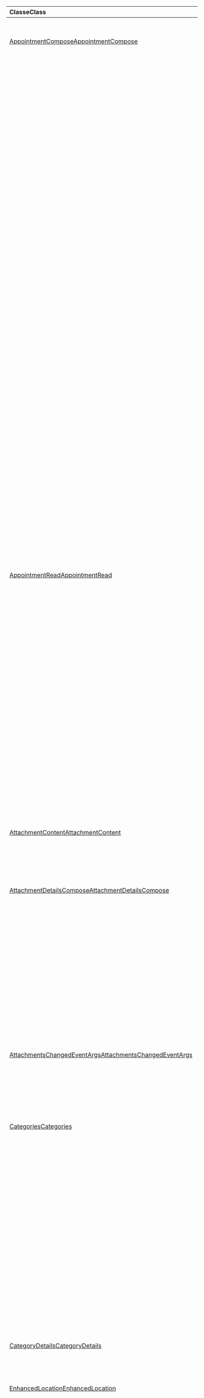 | <span data-ttu-id="a6ea3-101">Classe</span><span class="sxs-lookup"><span data-stu-id="a6ea3-101">Class</span></span> | <span data-ttu-id="a6ea3-102">Campos</span><span class="sxs-lookup"><span data-stu-id="a6ea3-102">Fields</span></span> | <span data-ttu-id="a6ea3-103">Descrição</span><span class="sxs-lookup"><span data-stu-id="a6ea3-103">Description</span></span> |
|:---|:---|:---|
|[<span data-ttu-id="a6ea3-104">AppointmentCompose</span><span class="sxs-lookup"><span data-stu-id="a6ea3-104">AppointmentCompose</span></span>](/javascript/api/outlook/outlook.appointmentcompose)|[<span data-ttu-id="a6ea3-105">addFileAttachmentFromBase64Async(base64File: string, attachmentName: string, callback?: (asyncResult: Office.AsyncResult <string> ) => void)</span><span class="sxs-lookup"><span data-stu-id="a6ea3-105">addFileAttachmentFromBase64Async(base64File: string, attachmentName: string, callback?: (asyncResult: Office.AsyncResult<string>) => void)</span></span>](/javascript/api/outlook/outlook.appointmentcompose#addfileattachmentfrombase64async-base64file--attachmentname--callback--asyncresult-)|<span data-ttu-id="a6ea3-106">Adiciona um arquivo a uma mensagem ou um compromisso como um anexo.</span><span class="sxs-lookup"><span data-stu-id="a6ea3-106">Adds a file to a message or appointment as an attachment.</span></span>|
||[<span data-ttu-id="a6ea3-107">addFileAttachmentFromBase64Async(base64File: string, attachmentName: string, options: Office.AsyncContextOptions & { isInline: boolean }, callback?: (asyncResult: Office.AsyncResult <string> ) => void)</span><span class="sxs-lookup"><span data-stu-id="a6ea3-107">addFileAttachmentFromBase64Async(base64File: string, attachmentName: string, options: Office.AsyncContextOptions &  { isInline: boolean }, callback?: (asyncResult: Office.AsyncResult<string>) => void)</span></span>](/javascript/api/outlook/outlook.appointmentcompose#addfileattachmentfrombase64async-base64file--attachmentname--options--isinline--callback--asyncresult-)|<span data-ttu-id="a6ea3-108">Adiciona um arquivo a uma mensagem ou um compromisso como um anexo.</span><span class="sxs-lookup"><span data-stu-id="a6ea3-108">Adds a file to a message or appointment as an attachment.</span></span>|
||[<span data-ttu-id="a6ea3-109">categories</span><span class="sxs-lookup"><span data-stu-id="a6ea3-109">categories</span></span>](/javascript/api/outlook/outlook.appointmentcompose#categories)|<span data-ttu-id="a6ea3-110">Obtém um objeto que fornece métodos para gerenciar as categorias do item.</span><span class="sxs-lookup"><span data-stu-id="a6ea3-110">Gets an object that provides methods for managing the item's categories.</span></span>|
||[<span data-ttu-id="a6ea3-111">enhancedLocation</span><span class="sxs-lookup"><span data-stu-id="a6ea3-111">enhancedLocation</span></span>](/javascript/api/outlook/outlook.appointmentcompose#enhancedlocation)|<span data-ttu-id="a6ea3-112">Obtém ou define os locais do compromisso.</span><span class="sxs-lookup"><span data-stu-id="a6ea3-112">Gets or sets the locations of the appointment.</span></span>|
||[<span data-ttu-id="a6ea3-113">getAttachmentContentAsync(attachmentId: string, callback?: (asyncResult: Office.AsyncResult <AttachmentContent> ) => void)</span><span class="sxs-lookup"><span data-stu-id="a6ea3-113">getAttachmentContentAsync(attachmentId: string, callback?: (asyncResult: Office.AsyncResult<AttachmentContent>) => void)</span></span>](/javascript/api/outlook/outlook.appointmentcompose#getattachmentcontentasync-attachmentid--callback--asyncresult-)|<span data-ttu-id="a6ea3-114">Obtém um anexo de uma mensagem ou compromisso e o retorna como um `AttachmentContent` objeto.</span><span class="sxs-lookup"><span data-stu-id="a6ea3-114">Gets an attachment from a message or appointment and returns it as an `AttachmentContent` object.</span></span>|
||[<span data-ttu-id="a6ea3-115">getAttachmentContentAsync(attachmentId: string, options: Office.AsyncContextOptions, callback?: (asyncResult: Office.AsyncResult <AttachmentContent> ) => void)</span><span class="sxs-lookup"><span data-stu-id="a6ea3-115">getAttachmentContentAsync(attachmentId: string, options: Office.AsyncContextOptions, callback?: (asyncResult: Office.AsyncResult<AttachmentContent>) => void)</span></span>](/javascript/api/outlook/outlook.appointmentcompose#getattachmentcontentasync-attachmentid--options--callback--asyncresult-)|<span data-ttu-id="a6ea3-116">Obtém um anexo de uma mensagem ou compromisso e o retorna como um `AttachmentContent` objeto.</span><span class="sxs-lookup"><span data-stu-id="a6ea3-116">Gets an attachment from a message or appointment and returns it as an `AttachmentContent` object.</span></span>|
||<span data-ttu-id="a6ea3-117">[getAttachmentsAsync(callback?: (asyncResult: Office.AsyncResult<AttachmentDetailsCompose[]>) => void)](/javascript/api/outlook/outlook.appointmentcompose#getattachmentsasync-callback--asyncresult-)</span><span class="sxs-lookup"><span data-stu-id="a6ea3-117">[getAttachmentsAsync(callback?: (asyncResult: Office.AsyncResult<AttachmentDetailsCompose[]>) => void)](/javascript/api/outlook/outlook.appointmentcompose#getattachmentsasync-callback--asyncresult-)</span></span>|<span data-ttu-id="a6ea3-118">Obtém os anexos do item como uma matriz.</span><span class="sxs-lookup"><span data-stu-id="a6ea3-118">Gets the item's attachments as an array.</span></span>|
||<span data-ttu-id="a6ea3-119">[getAttachmentsAsync(options: Office.AsyncContextOptions, callback?: (asyncResult: Office.AsyncResult<AttachmentDetailsCompose[]>) => void)](/javascript/api/outlook/outlook.appointmentcompose#getattachmentsasync-options--callback--asyncresult-)</span><span class="sxs-lookup"><span data-stu-id="a6ea3-119">[getAttachmentsAsync(options: Office.AsyncContextOptions, callback?: (asyncResult: Office.AsyncResult<AttachmentDetailsCompose[]>) => void)](/javascript/api/outlook/outlook.appointmentcompose#getattachmentsasync-options--callback--asyncresult-)</span></span>|<span data-ttu-id="a6ea3-120">Obtém os anexos do item como uma matriz.</span><span class="sxs-lookup"><span data-stu-id="a6ea3-120">Gets the item's attachments as an array.</span></span>|
||[<span data-ttu-id="a6ea3-121">getItemIdAsync(callback: (asyncResult: Office.AsyncResult <string> ) => void)</span><span class="sxs-lookup"><span data-stu-id="a6ea3-121">getItemIdAsync(callback: (asyncResult: Office.AsyncResult<string>) => void)</span></span>](/javascript/api/outlook/outlook.appointmentcompose#getitemidasync-callback--asyncresult-)|<span data-ttu-id="a6ea3-122">Obtém de forma assíncrona a ID de um item salvo.</span><span class="sxs-lookup"><span data-stu-id="a6ea3-122">Asynchronously gets the ID of a saved item.</span></span>|
||[<span data-ttu-id="a6ea3-123">getItemIdAsync(options: Office.AsyncContextOptions, callback: (asyncResult: Office.AsyncResult <string> ) => void)</span><span class="sxs-lookup"><span data-stu-id="a6ea3-123">getItemIdAsync(options: Office.AsyncContextOptions, callback: (asyncResult: Office.AsyncResult<string>) => void)</span></span>](/javascript/api/outlook/outlook.appointmentcompose#getitemidasync-options--callback--asyncresult-)|<span data-ttu-id="a6ea3-124">Obtém de forma assíncrona a ID de um item salvo.</span><span class="sxs-lookup"><span data-stu-id="a6ea3-124">Asynchronously gets the ID of a saved item.</span></span>|
||[<span data-ttu-id="a6ea3-125">getSharedPropertiesAsync(callback: (asyncResult: Office.AsyncResult <SharedProperties> ) => void)</span><span class="sxs-lookup"><span data-stu-id="a6ea3-125">getSharedPropertiesAsync(callback: (asyncResult: Office.AsyncResult<SharedProperties>) => void)</span></span>](/javascript/api/outlook/outlook.appointmentcompose#getsharedpropertiesasync-callback--asyncresult-)|<span data-ttu-id="a6ea3-126">Obtém as propriedades de um compromisso ou mensagem em uma pasta compartilhada.</span><span class="sxs-lookup"><span data-stu-id="a6ea3-126">Gets the properties of an appointment or message in a shared folder.</span></span>|
||[<span data-ttu-id="a6ea3-127">getSharedPropertiesAsync(options: Office.AsyncContextOptions, callback: (asyncResult: Office.AsyncResult <SharedProperties> ) => void)</span><span class="sxs-lookup"><span data-stu-id="a6ea3-127">getSharedPropertiesAsync(options: Office.AsyncContextOptions, callback: (asyncResult: Office.AsyncResult<SharedProperties>) => void)</span></span>](/javascript/api/outlook/outlook.appointmentcompose#getsharedpropertiesasync-options--callback--asyncresult-)|<span data-ttu-id="a6ea3-128">Obtém as propriedades de um compromisso ou mensagem em uma pasta compartilhada.</span><span class="sxs-lookup"><span data-stu-id="a6ea3-128">Gets the properties of an appointment or message in a shared folder.</span></span>|
|[<span data-ttu-id="a6ea3-129">AppointmentRead</span><span class="sxs-lookup"><span data-stu-id="a6ea3-129">AppointmentRead</span></span>](/javascript/api/outlook/outlook.appointmentread)|[<span data-ttu-id="a6ea3-130">categories</span><span class="sxs-lookup"><span data-stu-id="a6ea3-130">categories</span></span>](/javascript/api/outlook/outlook.appointmentread#categories)|<span data-ttu-id="a6ea3-131">Obtém um objeto que fornece métodos para gerenciar as categorias do item.</span><span class="sxs-lookup"><span data-stu-id="a6ea3-131">Gets an object that provides methods for managing the item's categories.</span></span>|
||[<span data-ttu-id="a6ea3-132">enhancedLocation</span><span class="sxs-lookup"><span data-stu-id="a6ea3-132">enhancedLocation</span></span>](/javascript/api/outlook/outlook.appointmentread#enhancedlocation)|<span data-ttu-id="a6ea3-133">Obtém os locais de um compromisso.</span><span class="sxs-lookup"><span data-stu-id="a6ea3-133">Gets the locations of an appointment.</span></span>|
||[<span data-ttu-id="a6ea3-134">getAttachmentContentAsync(attachmentId: string, callback?: (asyncResult: Office.AsyncResult <AttachmentContent> ) => void)</span><span class="sxs-lookup"><span data-stu-id="a6ea3-134">getAttachmentContentAsync(attachmentId: string, callback?: (asyncResult: Office.AsyncResult<AttachmentContent>) => void)</span></span>](/javascript/api/outlook/outlook.appointmentread#getattachmentcontentasync-attachmentid--callback--asyncresult-)|<span data-ttu-id="a6ea3-135">Obtém um anexo de uma mensagem ou compromisso e o retorna como um `AttachmentContent` objeto.</span><span class="sxs-lookup"><span data-stu-id="a6ea3-135">Gets an attachment from a message or appointment and returns it as an `AttachmentContent` object.</span></span>|
||[<span data-ttu-id="a6ea3-136">getAttachmentContentAsync(attachmentId: string, options: Office.AsyncContextOptions, callback?: (asyncResult: Office.AsyncResult <AttachmentContent> ) => void)</span><span class="sxs-lookup"><span data-stu-id="a6ea3-136">getAttachmentContentAsync(attachmentId: string, options: Office.AsyncContextOptions, callback?: (asyncResult: Office.AsyncResult<AttachmentContent>) => void)</span></span>](/javascript/api/outlook/outlook.appointmentread#getattachmentcontentasync-attachmentid--options--callback--asyncresult-)|<span data-ttu-id="a6ea3-137">Obtém um anexo de uma mensagem ou compromisso e o retorna como um `AttachmentContent` objeto.</span><span class="sxs-lookup"><span data-stu-id="a6ea3-137">Gets an attachment from a message or appointment and returns it as an `AttachmentContent` object.</span></span>|
||[<span data-ttu-id="a6ea3-138">getSharedPropertiesAsync(callback: (asyncResult: Office.AsyncResult <SharedProperties> ) => void)</span><span class="sxs-lookup"><span data-stu-id="a6ea3-138">getSharedPropertiesAsync(callback: (asyncResult: Office.AsyncResult<SharedProperties>) => void)</span></span>](/javascript/api/outlook/outlook.appointmentread#getsharedpropertiesasync-callback--asyncresult-)|<span data-ttu-id="a6ea3-139">Obtém as propriedades de um compromisso ou mensagem em uma pasta compartilhada.</span><span class="sxs-lookup"><span data-stu-id="a6ea3-139">Gets the properties of an appointment or message in a shared folder.</span></span>|
||[<span data-ttu-id="a6ea3-140">getSharedPropertiesAsync(options: Office.AsyncContextOptions, callback: (asyncResult: Office.AsyncResult <SharedProperties> ) => void)</span><span class="sxs-lookup"><span data-stu-id="a6ea3-140">getSharedPropertiesAsync(options: Office.AsyncContextOptions, callback: (asyncResult: Office.AsyncResult<SharedProperties>) => void)</span></span>](/javascript/api/outlook/outlook.appointmentread#getsharedpropertiesasync-options--callback--asyncresult-)|<span data-ttu-id="a6ea3-141">Obtém as propriedades de um compromisso ou mensagem em uma pasta compartilhada.</span><span class="sxs-lookup"><span data-stu-id="a6ea3-141">Gets the properties of an appointment or message in a shared folder.</span></span>|
|[<span data-ttu-id="a6ea3-142">AttachmentContent</span><span class="sxs-lookup"><span data-stu-id="a6ea3-142">AttachmentContent</span></span>](/javascript/api/outlook/outlook.attachmentcontent)|[<span data-ttu-id="a6ea3-143">content</span><span class="sxs-lookup"><span data-stu-id="a6ea3-143">content</span></span>](/javascript/api/outlook/outlook.attachmentcontent#content)|<span data-ttu-id="a6ea3-144">O conteúdo de um anexo como uma cadeia de caracteres.</span><span class="sxs-lookup"><span data-stu-id="a6ea3-144">The content of an attachment as a string.</span></span>|
||[<span data-ttu-id="a6ea3-145">format</span><span class="sxs-lookup"><span data-stu-id="a6ea3-145">format</span></span>](/javascript/api/outlook/outlook.attachmentcontent#format)|<span data-ttu-id="a6ea3-146">O formato de cadeia de caracteres a ser usado para o conteúdo de um anexo.</span><span class="sxs-lookup"><span data-stu-id="a6ea3-146">The string format to use for an attachment's content.</span></span>|
|[<span data-ttu-id="a6ea3-147">AttachmentDetailsCompose</span><span class="sxs-lookup"><span data-stu-id="a6ea3-147">AttachmentDetailsCompose</span></span>](/javascript/api/outlook/outlook.attachmentdetailscompose)|[<span data-ttu-id="a6ea3-148">attachmentType</span><span class="sxs-lookup"><span data-stu-id="a6ea3-148">attachmentType</span></span>](/javascript/api/outlook/outlook.attachmentdetailscompose#attachmenttype)|<span data-ttu-id="a6ea3-149">Obtém um valor que indica o tipo de um anexo.</span><span class="sxs-lookup"><span data-stu-id="a6ea3-149">Gets a value that indicates the type of an attachment.</span></span>|
||[<span data-ttu-id="a6ea3-150">id</span><span class="sxs-lookup"><span data-stu-id="a6ea3-150">id</span></span>](/javascript/api/outlook/outlook.attachmentdetailscompose#id)|<span data-ttu-id="a6ea3-151">Obtém o índice do anexo.</span><span class="sxs-lookup"><span data-stu-id="a6ea3-151">Gets the index of the attachment.</span></span>|
||[<span data-ttu-id="a6ea3-152">isInline</span><span class="sxs-lookup"><span data-stu-id="a6ea3-152">isInline</span></span>](/javascript/api/outlook/outlook.attachmentdetailscompose#isinline)|<span data-ttu-id="a6ea3-153">Obtém um valor que indica se o anexo deve ser exibido no corpo do item.</span><span class="sxs-lookup"><span data-stu-id="a6ea3-153">Gets a value that indicates whether the attachment should be displayed in the body of the item.</span></span>|
||[<span data-ttu-id="a6ea3-154">name</span><span class="sxs-lookup"><span data-stu-id="a6ea3-154">name</span></span>](/javascript/api/outlook/outlook.attachmentdetailscompose#name)|<span data-ttu-id="a6ea3-155">Obtém o nome de arquivo do anexo.</span><span class="sxs-lookup"><span data-stu-id="a6ea3-155">Gets the name of the attachment.</span></span>|
||[<span data-ttu-id="a6ea3-156">size</span><span class="sxs-lookup"><span data-stu-id="a6ea3-156">size</span></span>](/javascript/api/outlook/outlook.attachmentdetailscompose#size)|<span data-ttu-id="a6ea3-157">Obtém o tamanho do anexo em bytes.</span><span class="sxs-lookup"><span data-stu-id="a6ea3-157">Gets the size of the attachment in bytes.</span></span>|
||[<span data-ttu-id="a6ea3-158">url</span><span class="sxs-lookup"><span data-stu-id="a6ea3-158">url</span></span>](/javascript/api/outlook/outlook.attachmentdetailscompose#url)|<span data-ttu-id="a6ea3-159">Obtém a url do anexo se seu tipo for `MailboxEnums.AttachmentType.Cloud` .</span><span class="sxs-lookup"><span data-stu-id="a6ea3-159">Gets the url of the attachment if its type is `MailboxEnums.AttachmentType.Cloud`.</span></span>|
|[<span data-ttu-id="a6ea3-160">AttachmentsChangedEventArgs</span><span class="sxs-lookup"><span data-stu-id="a6ea3-160">AttachmentsChangedEventArgs</span></span>](/javascript/api/outlook/outlook.attachmentschangedeventargs)|[<span data-ttu-id="a6ea3-161">attachmentDetails</span><span class="sxs-lookup"><span data-stu-id="a6ea3-161">attachmentDetails</span></span>](/javascript/api/outlook/outlook.attachmentschangedeventargs#attachmentdetails)||
||[<span data-ttu-id="a6ea3-162">attachmentStatus</span><span class="sxs-lookup"><span data-stu-id="a6ea3-162">attachmentStatus</span></span>](/javascript/api/outlook/outlook.attachmentschangedeventargs#attachmentstatus)|<span data-ttu-id="a6ea3-163">Obtém se os anexos foram adicionados ou removidos.</span><span class="sxs-lookup"><span data-stu-id="a6ea3-163">Gets whether the attachments were added or removed.</span></span>|
||[<span data-ttu-id="a6ea3-164">tipo</span><span class="sxs-lookup"><span data-stu-id="a6ea3-164">type</span></span>](/javascript/api/outlook/outlook.attachmentschangedeventargs#type)|<span data-ttu-id="a6ea3-165">Obtém o tipo do evento.</span><span class="sxs-lookup"><span data-stu-id="a6ea3-165">Gets the type of the event.</span></span>|
|[<span data-ttu-id="a6ea3-166">Categories</span><span class="sxs-lookup"><span data-stu-id="a6ea3-166">Categories</span></span>](/javascript/api/outlook/outlook.categories)|<span data-ttu-id="a6ea3-167">[addAsync(categories: string[], callback?: (asyncResult: Office.AsyncResult <void> ) => void)](/javascript/api/outlook/outlook.categories#addasync-categories--callback--asyncresult-)</span><span class="sxs-lookup"><span data-stu-id="a6ea3-167">[addAsync(categories: string[], callback?: (asyncResult: Office.AsyncResult<void>) => void)](/javascript/api/outlook/outlook.categories#addasync-categories--callback--asyncresult-)</span></span>|<span data-ttu-id="a6ea3-168">Adiciona categorias a um item.</span><span class="sxs-lookup"><span data-stu-id="a6ea3-168">Adds categories to an item.</span></span>|
||<span data-ttu-id="a6ea3-169">[addAsync(categories: string[], options: Office.AsyncContextOptions, callback?: (asyncResult: Office.AsyncResult <void> ) => void)](/javascript/api/outlook/outlook.categories#addasync-categories--options--callback--asyncresult-)</span><span class="sxs-lookup"><span data-stu-id="a6ea3-169">[addAsync(categories: string[], options: Office.AsyncContextOptions, callback?: (asyncResult: Office.AsyncResult<void>) => void)](/javascript/api/outlook/outlook.categories#addasync-categories--options--callback--asyncresult-)</span></span>|<span data-ttu-id="a6ea3-170">Adiciona categorias a um item.</span><span class="sxs-lookup"><span data-stu-id="a6ea3-170">Adds categories to an item.</span></span>|
||<span data-ttu-id="a6ea3-171">[getAsync(callback: (asyncResult: Office.AsyncResult<CategoryDetails[]>) => void)](/javascript/api/outlook/outlook.categories#getasync-callback--asyncresult-)</span><span class="sxs-lookup"><span data-stu-id="a6ea3-171">[getAsync(callback: (asyncResult: Office.AsyncResult<CategoryDetails[]>) => void)](/javascript/api/outlook/outlook.categories#getasync-callback--asyncresult-)</span></span>|<span data-ttu-id="a6ea3-172">Obtém categorias de um item.</span><span class="sxs-lookup"><span data-stu-id="a6ea3-172">Gets an item's categories.</span></span>|
||<span data-ttu-id="a6ea3-173">[getAsync(options: Office.AsyncContextOptions, callback: (asyncResult: Office.AsyncResult<CategoryDetails[]>) => void)](/javascript/api/outlook/outlook.categories#getasync-options--callback--asyncresult-)</span><span class="sxs-lookup"><span data-stu-id="a6ea3-173">[getAsync(options: Office.AsyncContextOptions, callback: (asyncResult: Office.AsyncResult<CategoryDetails[]>) => void)](/javascript/api/outlook/outlook.categories#getasync-options--callback--asyncresult-)</span></span>|<span data-ttu-id="a6ea3-174">Obtém categorias de um item.</span><span class="sxs-lookup"><span data-stu-id="a6ea3-174">Gets an item's categories.</span></span>|
||<span data-ttu-id="a6ea3-175">[removeAsync(categories: string[], callback?: (asyncResult: Office.AsyncResult <void> ) => void)](/javascript/api/outlook/outlook.categories#removeasync-categories--callback--asyncresult-)</span><span class="sxs-lookup"><span data-stu-id="a6ea3-175">[removeAsync(categories: string[], callback?: (asyncResult: Office.AsyncResult<void>) => void)](/javascript/api/outlook/outlook.categories#removeasync-categories--callback--asyncresult-)</span></span>|<span data-ttu-id="a6ea3-176">Remove categorias de um item.</span><span class="sxs-lookup"><span data-stu-id="a6ea3-176">Removes categories from an item.</span></span>|
||<span data-ttu-id="a6ea3-177">[removeAsync(categories: string[], options: Office.AsyncContextOptions, callback?: (asyncResult: Office.AsyncResult <void> ) => void)](/javascript/api/outlook/outlook.categories#removeasync-categories--options--callback--asyncresult-)</span><span class="sxs-lookup"><span data-stu-id="a6ea3-177">[removeAsync(categories: string[], options: Office.AsyncContextOptions, callback?: (asyncResult: Office.AsyncResult<void>) => void)](/javascript/api/outlook/outlook.categories#removeasync-categories--options--callback--asyncresult-)</span></span>|<span data-ttu-id="a6ea3-178">Remove categorias de um item.</span><span class="sxs-lookup"><span data-stu-id="a6ea3-178">Removes categories from an item.</span></span>|
|[<span data-ttu-id="a6ea3-179">CategoryDetails</span><span class="sxs-lookup"><span data-stu-id="a6ea3-179">CategoryDetails</span></span>](/javascript/api/outlook/outlook.categorydetails)|[<span data-ttu-id="a6ea3-180">color</span><span class="sxs-lookup"><span data-stu-id="a6ea3-180">color</span></span>](/javascript/api/outlook/outlook.categorydetails#color)|<span data-ttu-id="a6ea3-181">A cor da categoria.</span><span class="sxs-lookup"><span data-stu-id="a6ea3-181">The color of the category.</span></span>|
||[<span data-ttu-id="a6ea3-182">displayName</span><span class="sxs-lookup"><span data-stu-id="a6ea3-182">displayName</span></span>](/javascript/api/outlook/outlook.categorydetails#displayname)|<span data-ttu-id="a6ea3-183">O nome da categoria.</span><span class="sxs-lookup"><span data-stu-id="a6ea3-183">The name of the category.</span></span>|
|[<span data-ttu-id="a6ea3-184">EnhancedLocation</span><span class="sxs-lookup"><span data-stu-id="a6ea3-184">EnhancedLocation</span></span>](/javascript/api/outlook/outlook.enhancedlocation)|<span data-ttu-id="a6ea3-185">[addAsync(locationIdentifiers: LocationIdentifier[], callback?: (asyncResult: Office.AsyncResult <void> ) => void)](/javascript/api/outlook/outlook.enhancedlocation#addasync-locationidentifiers--callback--asyncresult-)</span><span class="sxs-lookup"><span data-stu-id="a6ea3-185">[addAsync(locationIdentifiers: LocationIdentifier[], callback?: (asyncResult: Office.AsyncResult<void>) => void)](/javascript/api/outlook/outlook.enhancedlocation#addasync-locationidentifiers--callback--asyncresult-)</span></span>|<span data-ttu-id="a6ea3-186">Adiciona ao conjunto de locais associados ao compromisso.</span><span class="sxs-lookup"><span data-stu-id="a6ea3-186">Adds to the set of locations associated with the appointment.</span></span>|
||<span data-ttu-id="a6ea3-187">[addAsync(locationIdentifiers: LocationIdentifier[], options: Office.AsyncContextOptions, callback?: (asyncResult: Office.AsyncResult <void> ) => void)](/javascript/api/outlook/outlook.enhancedlocation#addasync-locationidentifiers--options--callback--asyncresult-)</span><span class="sxs-lookup"><span data-stu-id="a6ea3-187">[addAsync(locationIdentifiers: LocationIdentifier[], options: Office.AsyncContextOptions, callback?: (asyncResult: Office.AsyncResult<void>) => void)](/javascript/api/outlook/outlook.enhancedlocation#addasync-locationidentifiers--options--callback--asyncresult-)</span></span>|<span data-ttu-id="a6ea3-188">Adiciona ao conjunto de locais associados ao compromisso.</span><span class="sxs-lookup"><span data-stu-id="a6ea3-188">Adds to the set of locations associated with the appointment.</span></span>|
||<span data-ttu-id="a6ea3-189">[getAsync(callback?: (asyncResult: Office.AsyncResult<LocationDetails[]>) => void)](/javascript/api/outlook/outlook.enhancedlocation#getasync-callback--asyncresult-)</span><span class="sxs-lookup"><span data-stu-id="a6ea3-189">[getAsync(callback?: (asyncResult: Office.AsyncResult<LocationDetails[]>) => void)](/javascript/api/outlook/outlook.enhancedlocation#getasync-callback--asyncresult-)</span></span>|<span data-ttu-id="a6ea3-190">Obtém o conjunto de locais associados ao compromisso.</span><span class="sxs-lookup"><span data-stu-id="a6ea3-190">Gets the set of locations associated with the appointment.</span></span>|
||<span data-ttu-id="a6ea3-191">[getAsync(options: Office.AsyncContextOptions, callback?: (asyncResult: Office.AsyncResult<LocationDetails[]>) => void)](/javascript/api/outlook/outlook.enhancedlocation#getasync-options--callback--asyncresult-)</span><span class="sxs-lookup"><span data-stu-id="a6ea3-191">[getAsync(options: Office.AsyncContextOptions, callback?: (asyncResult: Office.AsyncResult<LocationDetails[]>) => void)](/javascript/api/outlook/outlook.enhancedlocation#getasync-options--callback--asyncresult-)</span></span>|<span data-ttu-id="a6ea3-192">Obtém o conjunto de locais associados ao compromisso.</span><span class="sxs-lookup"><span data-stu-id="a6ea3-192">Gets the set of locations associated with the appointment.</span></span>|
||<span data-ttu-id="a6ea3-193">[removeAsync(locationIdentifiers: LocationIdentifier[], callback?: (asyncResult: Office.AsyncResult <void> ) => void)](/javascript/api/outlook/outlook.enhancedlocation#removeasync-locationidentifiers--callback--asyncresult-)</span><span class="sxs-lookup"><span data-stu-id="a6ea3-193">[removeAsync(locationIdentifiers: LocationIdentifier[], callback?: (asyncResult: Office.AsyncResult<void>) => void)](/javascript/api/outlook/outlook.enhancedlocation#removeasync-locationidentifiers--callback--asyncresult-)</span></span>|<span data-ttu-id="a6ea3-194">Remove o conjunto de locais associados ao compromisso.</span><span class="sxs-lookup"><span data-stu-id="a6ea3-194">Removes the set of locations associated with the appointment.</span></span>|
||<span data-ttu-id="a6ea3-195">[removeAsync(locationIdentifiers: LocationIdentifier[], opções: Office.AsyncContextOptions, callback?: (asyncResult: Office.AsyncResult <void> ) => void)](/javascript/api/outlook/outlook.enhancedlocation#removeasync-locationidentifiers--options--callback--asyncresult-)</span><span class="sxs-lookup"><span data-stu-id="a6ea3-195">[removeAsync(locationIdentifiers: LocationIdentifier[], options: Office.AsyncContextOptions, callback?: (asyncResult: Office.AsyncResult<void>) => void)](/javascript/api/outlook/outlook.enhancedlocation#removeasync-locationidentifiers--options--callback--asyncresult-)</span></span>|<span data-ttu-id="a6ea3-196">Remove o conjunto de locais associados ao compromisso.</span><span class="sxs-lookup"><span data-stu-id="a6ea3-196">Removes the set of locations associated with the appointment.</span></span>|
|[<span data-ttu-id="a6ea3-197">EnhancedLocationsChangedEventArgs</span><span class="sxs-lookup"><span data-stu-id="a6ea3-197">EnhancedLocationsChangedEventArgs</span></span>](/javascript/api/outlook/outlook.enhancedlocationschangedeventargs)|[<span data-ttu-id="a6ea3-198">enhancedLocations</span><span class="sxs-lookup"><span data-stu-id="a6ea3-198">enhancedLocations</span></span>](/javascript/api/outlook/outlook.enhancedlocationschangedeventargs#enhancedlocations)|<span data-ttu-id="a6ea3-199">Obtém o conjunto de locais aprimorados.</span><span class="sxs-lookup"><span data-stu-id="a6ea3-199">Gets the set of enhanced locations.</span></span>|
||[<span data-ttu-id="a6ea3-200">tipo</span><span class="sxs-lookup"><span data-stu-id="a6ea3-200">type</span></span>](/javascript/api/outlook/outlook.enhancedlocationschangedeventargs#type)|<span data-ttu-id="a6ea3-201">Obtém o tipo do evento.</span><span class="sxs-lookup"><span data-stu-id="a6ea3-201">Gets the type of the event.</span></span>|
|[<span data-ttu-id="a6ea3-202">InternetHeaders</span><span class="sxs-lookup"><span data-stu-id="a6ea3-202">InternetHeaders</span></span>](/javascript/api/outlook/outlook.internetheaders)|<span data-ttu-id="a6ea3-203">[getAsync(names: string[], callback?: (asyncResult: Office.AsyncResult <InternetHeaders> ) => void)](/javascript/api/outlook/outlook.internetheaders#getasync-names--callback--asyncresult-)</span><span class="sxs-lookup"><span data-stu-id="a6ea3-203">[getAsync(names: string[], callback?: (asyncResult: Office.AsyncResult<InternetHeaders>) => void)](/javascript/api/outlook/outlook.internetheaders#getasync-names--callback--asyncresult-)</span></span>|<span data-ttu-id="a6ea3-204">Devido a uma matriz de nomes de header da Internet, este método retorna um dicionário contendo esses headers da Internet e seus valores.</span><span class="sxs-lookup"><span data-stu-id="a6ea3-204">Given an array of internet header names, this method returns a dictionary containing those internet headers and their values.</span></span>|
||<span data-ttu-id="a6ea3-205">[getAsync(names: string[], options: Office.AsyncContextOptions, callback?: (asyncResult: Office.AsyncResult <InternetHeaders> ) => void)](/javascript/api/outlook/outlook.internetheaders#getasync-names--options--callback--asyncresult-)</span><span class="sxs-lookup"><span data-stu-id="a6ea3-205">[getAsync(names: string[], options: Office.AsyncContextOptions, callback?: (asyncResult: Office.AsyncResult<InternetHeaders>) => void)](/javascript/api/outlook/outlook.internetheaders#getasync-names--options--callback--asyncresult-)</span></span>|<span data-ttu-id="a6ea3-206">Devido a uma matriz de nomes de header da Internet, este método retorna um dicionário contendo esses headers da Internet e seus valores.</span><span class="sxs-lookup"><span data-stu-id="a6ea3-206">Given an array of internet header names, this method returns a dictionary containing those internet headers and their values.</span></span>|
||<span data-ttu-id="a6ea3-207">[removeAsync(names: string[], callback?: (asyncResult: Office.AsyncResult <InternetHeaders> ) => void)](/javascript/api/outlook/outlook.internetheaders#removeasync-names--callback--asyncresult-)</span><span class="sxs-lookup"><span data-stu-id="a6ea3-207">[removeAsync(names: string[], callback?: (asyncResult: Office.AsyncResult<InternetHeaders>) => void)](/javascript/api/outlook/outlook.internetheaders#removeasync-names--callback--asyncresult-)</span></span>|<span data-ttu-id="a6ea3-208">Devido a uma matriz de nomes de header da Internet, esse método remove os headers especificados da coleção de header da Internet.</span><span class="sxs-lookup"><span data-stu-id="a6ea3-208">Given an array of internet header names, this method removes the specified headers from the internet header collection.</span></span>|
||<span data-ttu-id="a6ea3-209">[removeAsync(names: string[], options: Office.AsyncContextOptions, callback?: (asyncResult: Office.AsyncResult <InternetHeaders> ) => void)](/javascript/api/outlook/outlook.internetheaders#removeasync-names--options--callback--asyncresult-)</span><span class="sxs-lookup"><span data-stu-id="a6ea3-209">[removeAsync(names: string[], options: Office.AsyncContextOptions, callback?: (asyncResult: Office.AsyncResult<InternetHeaders>) => void)](/javascript/api/outlook/outlook.internetheaders#removeasync-names--options--callback--asyncresult-)</span></span>|<span data-ttu-id="a6ea3-210">Devido a uma matriz de nomes de header da Internet, esse método remove os headers especificados da coleção de header da Internet.</span><span class="sxs-lookup"><span data-stu-id="a6ea3-210">Given an array of internet header names, this method removes the specified headers from the internet header collection.</span></span>|
||[<span data-ttu-id="a6ea3-211">setAsync(headers: Object, callback?: (asyncResult: Office.AsyncResult <void> ) => void)</span><span class="sxs-lookup"><span data-stu-id="a6ea3-211">setAsync(headers: Object, callback?: (asyncResult: Office.AsyncResult<void>) => void)</span></span>](/javascript/api/outlook/outlook.internetheaders#setasync-headers--callback--asyncresult-)|<span data-ttu-id="a6ea3-212">Define os headers da Internet especificados como os valores especificados.</span><span class="sxs-lookup"><span data-stu-id="a6ea3-212">Sets the specified internet headers to the specified values.</span></span>|
||[<span data-ttu-id="a6ea3-213">setAsync(headers: Object, options: Office.AsyncContextOptions, callback?: (asyncResult: Office.AsyncResult <void> ) => void)</span><span class="sxs-lookup"><span data-stu-id="a6ea3-213">setAsync(headers: Object, options: Office.AsyncContextOptions, callback?: (asyncResult: Office.AsyncResult<void>) => void)</span></span>](/javascript/api/outlook/outlook.internetheaders#setasync-headers--options--callback--asyncresult-)|<span data-ttu-id="a6ea3-214">Define os headers da Internet especificados como os valores especificados.</span><span class="sxs-lookup"><span data-stu-id="a6ea3-214">Sets the specified internet headers to the specified values.</span></span>|
|[<span data-ttu-id="a6ea3-215">LocationDetails</span><span class="sxs-lookup"><span data-stu-id="a6ea3-215">LocationDetails</span></span>](/javascript/api/outlook/outlook.locationdetails)|[<span data-ttu-id="a6ea3-216">displayName</span><span class="sxs-lookup"><span data-stu-id="a6ea3-216">displayName</span></span>](/javascript/api/outlook/outlook.locationdetails#displayname)|<span data-ttu-id="a6ea3-217">O nome de exibição do local.</span><span class="sxs-lookup"><span data-stu-id="a6ea3-217">The location's display name.</span></span>|
||[<span data-ttu-id="a6ea3-218">emailAddress</span><span class="sxs-lookup"><span data-stu-id="a6ea3-218">emailAddress</span></span>](/javascript/api/outlook/outlook.locationdetails#emailaddress)|<span data-ttu-id="a6ea3-219">O endereço de email associado ao local.</span><span class="sxs-lookup"><span data-stu-id="a6ea3-219">The email address associated with the location.</span></span>|
||[<span data-ttu-id="a6ea3-220">locationIdentifier</span><span class="sxs-lookup"><span data-stu-id="a6ea3-220">locationIdentifier</span></span>](/javascript/api/outlook/outlook.locationdetails#locationidentifier)|<span data-ttu-id="a6ea3-221">O `LocationIdentifier` local.</span><span class="sxs-lookup"><span data-stu-id="a6ea3-221">The `LocationIdentifier` of the location.</span></span>|
|[<span data-ttu-id="a6ea3-222">LocationIdentifier</span><span class="sxs-lookup"><span data-stu-id="a6ea3-222">LocationIdentifier</span></span>](/javascript/api/outlook/outlook.locationidentifier)|[<span data-ttu-id="a6ea3-223">id</span><span class="sxs-lookup"><span data-stu-id="a6ea3-223">id</span></span>](/javascript/api/outlook/outlook.locationidentifier#id)|<span data-ttu-id="a6ea3-224">A ID exclusiva do local.</span><span class="sxs-lookup"><span data-stu-id="a6ea3-224">The location's unique ID.</span></span>|
||[<span data-ttu-id="a6ea3-225">type</span><span class="sxs-lookup"><span data-stu-id="a6ea3-225">type</span></span>](/javascript/api/outlook/outlook.locationidentifier#type)|<span data-ttu-id="a6ea3-226">O tipo do local.</span><span class="sxs-lookup"><span data-stu-id="a6ea3-226">The location's type.</span></span>|
|[<span data-ttu-id="a6ea3-227">Caixa de Correio</span><span class="sxs-lookup"><span data-stu-id="a6ea3-227">Mailbox</span></span>](/javascript/api/outlook/outlook.mailbox)|[<span data-ttu-id="a6ea3-228">masterCategories</span><span class="sxs-lookup"><span data-stu-id="a6ea3-228">masterCategories</span></span>](/javascript/api/outlook/outlook.mailbox#mastercategories)|<span data-ttu-id="a6ea3-229">Obtém um objeto que fornece métodos para gerenciar a lista mestra categorias associada a uma caixa de correio.</span><span class="sxs-lookup"><span data-stu-id="a6ea3-229">Gets an object that provides methods to manage the categories master list associated with a mailbox.</span></span>|
|[<span data-ttu-id="a6ea3-230">MasterCategories</span><span class="sxs-lookup"><span data-stu-id="a6ea3-230">MasterCategories</span></span>](/javascript/api/outlook/outlook.mastercategories)|<span data-ttu-id="a6ea3-231">[addAsync(categories: CategoryDetails[], callback?: (asyncResult: Office.AsyncResult <void> ) => void)](/javascript/api/outlook/outlook.mastercategories#addasync-categories--callback--asyncresult-)</span><span class="sxs-lookup"><span data-stu-id="a6ea3-231">[addAsync(categories: CategoryDetails[], callback?: (asyncResult: Office.AsyncResult<void>) => void)](/javascript/api/outlook/outlook.mastercategories#addasync-categories--callback--asyncresult-)</span></span>|<span data-ttu-id="a6ea3-232">Adiciona categorias à lista mestra em uma caixa de correio.</span><span class="sxs-lookup"><span data-stu-id="a6ea3-232">Adds categories to the master list on a mailbox.</span></span>|
||<span data-ttu-id="a6ea3-233">[addAsync(categories: CategoryDetails[], options: Office.AsyncContextOptions, callback?: (asyncResult: Office.AsyncResult <void> ) => void)](/javascript/api/outlook/outlook.mastercategories#addasync-categories--options--callback--asyncresult-)</span><span class="sxs-lookup"><span data-stu-id="a6ea3-233">[addAsync(categories: CategoryDetails[], options: Office.AsyncContextOptions, callback?: (asyncResult: Office.AsyncResult<void>) => void)](/javascript/api/outlook/outlook.mastercategories#addasync-categories--options--callback--asyncresult-)</span></span>|<span data-ttu-id="a6ea3-234">Adiciona categorias à lista mestra em uma caixa de correio.</span><span class="sxs-lookup"><span data-stu-id="a6ea3-234">Adds categories to the master list on a mailbox.</span></span>|
||<span data-ttu-id="a6ea3-235">[getAsync(callback: (asyncResult: Office.AsyncResult<CategoryDetails[]>) => void)](/javascript/api/outlook/outlook.mastercategories#getasync-callback--asyncresult-)</span><span class="sxs-lookup"><span data-stu-id="a6ea3-235">[getAsync(callback: (asyncResult: Office.AsyncResult<CategoryDetails[]>) => void)](/javascript/api/outlook/outlook.mastercategories#getasync-callback--asyncresult-)</span></span>|<span data-ttu-id="a6ea3-236">Obtém a lista mestra de categorias em uma caixa de correio.</span><span class="sxs-lookup"><span data-stu-id="a6ea3-236">Gets the master list of categories on a mailbox.</span></span>|
||<span data-ttu-id="a6ea3-237">[getAsync(options: Office.AsyncContextOptions, callback: (asyncResult: Office.AsyncResult<CategoryDetails[]>) => void)](/javascript/api/outlook/outlook.mastercategories#getasync-options--callback--asyncresult-)</span><span class="sxs-lookup"><span data-stu-id="a6ea3-237">[getAsync(options: Office.AsyncContextOptions, callback: (asyncResult: Office.AsyncResult<CategoryDetails[]>) => void)](/javascript/api/outlook/outlook.mastercategories#getasync-options--callback--asyncresult-)</span></span>|<span data-ttu-id="a6ea3-238">Obtém a lista mestra de categorias em uma caixa de correio.</span><span class="sxs-lookup"><span data-stu-id="a6ea3-238">Gets the master list of categories on a mailbox.</span></span>|
||<span data-ttu-id="a6ea3-239">[removeAsync(categories: string[], callback?: (asyncResult: Office.AsyncResult <void> ) => void)](/javascript/api/outlook/outlook.mastercategories#removeasync-categories--callback--asyncresult-)</span><span class="sxs-lookup"><span data-stu-id="a6ea3-239">[removeAsync(categories: string[], callback?: (asyncResult: Office.AsyncResult<void>) => void)](/javascript/api/outlook/outlook.mastercategories#removeasync-categories--callback--asyncresult-)</span></span>|<span data-ttu-id="a6ea3-240">Remove categorias da lista mestra em uma caixa de correio.</span><span class="sxs-lookup"><span data-stu-id="a6ea3-240">Removes categories from the master list on a mailbox.</span></span>|
||<span data-ttu-id="a6ea3-241">[removeAsync(categories: string[], options: Office.AsyncContextOptions, callback?: (asyncResult: Office.AsyncResult <void> ) => void)](/javascript/api/outlook/outlook.mastercategories#removeasync-categories--options--callback--asyncresult-)</span><span class="sxs-lookup"><span data-stu-id="a6ea3-241">[removeAsync(categories: string[], options: Office.AsyncContextOptions, callback?: (asyncResult: Office.AsyncResult<void>) => void)](/javascript/api/outlook/outlook.mastercategories#removeasync-categories--options--callback--asyncresult-)</span></span>|<span data-ttu-id="a6ea3-242">Remove categorias da lista mestra em uma caixa de correio.</span><span class="sxs-lookup"><span data-stu-id="a6ea3-242">Removes categories from the master list on a mailbox.</span></span>|
|[<span data-ttu-id="a6ea3-243">MessageCompose</span><span class="sxs-lookup"><span data-stu-id="a6ea3-243">MessageCompose</span></span>](/javascript/api/outlook/outlook.messagecompose)|[<span data-ttu-id="a6ea3-244">addFileAttachmentFromBase64Async(base64File: string, attachmentName: string, callback?: (asyncResult: Office.AsyncResult <string> ) => void)</span><span class="sxs-lookup"><span data-stu-id="a6ea3-244">addFileAttachmentFromBase64Async(base64File: string, attachmentName: string, callback?: (asyncResult: Office.AsyncResult<string>) => void)</span></span>](/javascript/api/outlook/outlook.messagecompose#addfileattachmentfrombase64async-base64file--attachmentname--callback--asyncresult-)|<span data-ttu-id="a6ea3-245">Adiciona um arquivo a uma mensagem ou um compromisso como um anexo.</span><span class="sxs-lookup"><span data-stu-id="a6ea3-245">Adds a file to a message or appointment as an attachment.</span></span>|
||[<span data-ttu-id="a6ea3-246">addFileAttachmentFromBase64Async(base64File: string, attachmentName: string, options: Office.AsyncContextOptions & { isInline: boolean }, callback?: (asyncResult: Office.AsyncResult <string> ) => void)</span><span class="sxs-lookup"><span data-stu-id="a6ea3-246">addFileAttachmentFromBase64Async(base64File: string, attachmentName: string, options: Office.AsyncContextOptions & { isInline: boolean }, callback?: (asyncResult: Office.AsyncResult<string>) => void)</span></span>](/javascript/api/outlook/outlook.messagecompose#addfileattachmentfrombase64async-base64file--attachmentname--options--isinline--callback--asyncresult-)|<span data-ttu-id="a6ea3-247">Adiciona um arquivo a uma mensagem ou um compromisso como um anexo.</span><span class="sxs-lookup"><span data-stu-id="a6ea3-247">Adds a file to a message or appointment as an attachment.</span></span>|
||[<span data-ttu-id="a6ea3-248">categories</span><span class="sxs-lookup"><span data-stu-id="a6ea3-248">categories</span></span>](/javascript/api/outlook/outlook.messagecompose#categories)|<span data-ttu-id="a6ea3-249">Obtém um objeto que fornece métodos para gerenciar as categorias do item.</span><span class="sxs-lookup"><span data-stu-id="a6ea3-249">Gets an object that provides methods for managing the item's categories.</span></span>|
||[<span data-ttu-id="a6ea3-250">getAttachmentContentAsync(attachmentId: string, callback?: (asyncResult: Office.AsyncResult <AttachmentContent> ) => void)</span><span class="sxs-lookup"><span data-stu-id="a6ea3-250">getAttachmentContentAsync(attachmentId: string, callback?: (asyncResult: Office.AsyncResult<AttachmentContent>) => void)</span></span>](/javascript/api/outlook/outlook.messagecompose#getattachmentcontentasync-attachmentid--callback--asyncresult-)|<span data-ttu-id="a6ea3-251">Obtém um anexo de uma mensagem ou compromisso e o retorna como um `AttachmentContent` objeto.</span><span class="sxs-lookup"><span data-stu-id="a6ea3-251">Gets an attachment from a message or appointment and returns it as an `AttachmentContent` object.</span></span>|
||[<span data-ttu-id="a6ea3-252">getAttachmentContentAsync(attachmentId: string, options: Office.AsyncContextOptions, callback?: (asyncResult: Office.AsyncResult <AttachmentContent> ) => void)</span><span class="sxs-lookup"><span data-stu-id="a6ea3-252">getAttachmentContentAsync(attachmentId: string, options: Office.AsyncContextOptions, callback?: (asyncResult: Office.AsyncResult<AttachmentContent>) => void)</span></span>](/javascript/api/outlook/outlook.messagecompose#getattachmentcontentasync-attachmentid--options--callback--asyncresult-)|<span data-ttu-id="a6ea3-253">Obtém um anexo de uma mensagem ou compromisso e o retorna como um `AttachmentContent` objeto.</span><span class="sxs-lookup"><span data-stu-id="a6ea3-253">Gets an attachment from a message or appointment and returns it as an `AttachmentContent` object.</span></span>|
||<span data-ttu-id="a6ea3-254">[getAttachmentsAsync(callback?: (asyncResult: Office.AsyncResult<AttachmentDetailsCompose[]>) => void)](/javascript/api/outlook/outlook.messagecompose#getattachmentsasync-callback--asyncresult-)</span><span class="sxs-lookup"><span data-stu-id="a6ea3-254">[getAttachmentsAsync(callback?: (asyncResult: Office.AsyncResult<AttachmentDetailsCompose[]>) => void)](/javascript/api/outlook/outlook.messagecompose#getattachmentsasync-callback--asyncresult-)</span></span>|<span data-ttu-id="a6ea3-255">Obtém os anexos do item como uma matriz.</span><span class="sxs-lookup"><span data-stu-id="a6ea3-255">Gets the item's attachments as an array.</span></span>|
||<span data-ttu-id="a6ea3-256">[getAttachmentsAsync(options: Office.AsyncContextOptions, callback?: (asyncResult: Office.AsyncResult<AttachmentDetailsCompose[]>) => void)](/javascript/api/outlook/outlook.messagecompose#getattachmentsasync-options--callback--asyncresult-)</span><span class="sxs-lookup"><span data-stu-id="a6ea3-256">[getAttachmentsAsync(options: Office.AsyncContextOptions, callback?: (asyncResult: Office.AsyncResult<AttachmentDetailsCompose[]>) => void)](/javascript/api/outlook/outlook.messagecompose#getattachmentsasync-options--callback--asyncresult-)</span></span>|<span data-ttu-id="a6ea3-257">Obtém os anexos do item como uma matriz.</span><span class="sxs-lookup"><span data-stu-id="a6ea3-257">Gets the item's attachments as an array.</span></span>|
||[<span data-ttu-id="a6ea3-258">getItemIdAsync(callback: (asyncResult: Office.AsyncResult <string> ) => void)</span><span class="sxs-lookup"><span data-stu-id="a6ea3-258">getItemIdAsync(callback: (asyncResult: Office.AsyncResult<string>) => void)</span></span>](/javascript/api/outlook/outlook.messagecompose#getitemidasync-callback--asyncresult-)|<span data-ttu-id="a6ea3-259">Obtém de forma assíncrona a ID de um item salvo.</span><span class="sxs-lookup"><span data-stu-id="a6ea3-259">Asynchronously gets the ID of a saved item.</span></span>|
||[<span data-ttu-id="a6ea3-260">getItemIdAsync(options: Office.AsyncContextOptions, callback: (asyncResult: Office.AsyncResult <string> ) => void)</span><span class="sxs-lookup"><span data-stu-id="a6ea3-260">getItemIdAsync(options: Office.AsyncContextOptions, callback: (asyncResult: Office.AsyncResult<string>) => void)</span></span>](/javascript/api/outlook/outlook.messagecompose#getitemidasync-options--callback--asyncresult-)|<span data-ttu-id="a6ea3-261">Obtém de forma assíncrona a ID de um item salvo.</span><span class="sxs-lookup"><span data-stu-id="a6ea3-261">Asynchronously gets the ID of a saved item.</span></span>|
||[<span data-ttu-id="a6ea3-262">getSharedPropertiesAsync(callback: (asyncResult: Office.AsyncResult <SharedProperties> ) => void)</span><span class="sxs-lookup"><span data-stu-id="a6ea3-262">getSharedPropertiesAsync(callback: (asyncResult: Office.AsyncResult<SharedProperties>) => void)</span></span>](/javascript/api/outlook/outlook.messagecompose#getsharedpropertiesasync-callback--asyncresult-)|<span data-ttu-id="a6ea3-263">Obtém as propriedades de um compromisso ou mensagem em uma pasta compartilhada.</span><span class="sxs-lookup"><span data-stu-id="a6ea3-263">Gets the properties of an appointment or message in a shared folder.</span></span>|
||[<span data-ttu-id="a6ea3-264">getSharedPropertiesAsync(options: Office.AsyncContextOptions, callback: (asyncResult: Office.AsyncResult <SharedProperties> ) => void)</span><span class="sxs-lookup"><span data-stu-id="a6ea3-264">getSharedPropertiesAsync(options: Office.AsyncContextOptions, callback: (asyncResult: Office.AsyncResult<SharedProperties>) => void)</span></span>](/javascript/api/outlook/outlook.messagecompose#getsharedpropertiesasync-options--callback--asyncresult-)|<span data-ttu-id="a6ea3-265">Obtém as propriedades de um compromisso ou mensagem em uma pasta compartilhada.</span><span class="sxs-lookup"><span data-stu-id="a6ea3-265">Gets the properties of an appointment or message in a shared folder.</span></span>|
||[<span data-ttu-id="a6ea3-266">internetHeaders</span><span class="sxs-lookup"><span data-stu-id="a6ea3-266">internetHeaders</span></span>](/javascript/api/outlook/outlook.messagecompose#internetheaders)|<span data-ttu-id="a6ea3-267">Obtém ou define os headers personalizados da Internet de uma mensagem.</span><span class="sxs-lookup"><span data-stu-id="a6ea3-267">Gets or sets the custom internet headers of a message.</span></span>|
|[<span data-ttu-id="a6ea3-268">MessageRead</span><span class="sxs-lookup"><span data-stu-id="a6ea3-268">MessageRead</span></span>](/javascript/api/outlook/outlook.messageread)|[<span data-ttu-id="a6ea3-269">categories</span><span class="sxs-lookup"><span data-stu-id="a6ea3-269">categories</span></span>](/javascript/api/outlook/outlook.messageread#categories)|<span data-ttu-id="a6ea3-270">Obtém um objeto que fornece métodos para gerenciar as categorias do item.</span><span class="sxs-lookup"><span data-stu-id="a6ea3-270">Gets an object that provides methods for managing the item's categories.</span></span>|
||[<span data-ttu-id="a6ea3-271">getAllInternetHeadersAsync(callback?: (asyncResult: Office.AsyncResult <string> ) => void)</span><span class="sxs-lookup"><span data-stu-id="a6ea3-271">getAllInternetHeadersAsync(callback?: (asyncResult: Office.AsyncResult<string>) => void)</span></span>](/javascript/api/outlook/outlook.messageread#getallinternetheadersasync-callback--asyncresult-)|<span data-ttu-id="a6ea3-272">Obtém todos os headers da Internet para a mensagem como uma cadeia de caracteres.</span><span class="sxs-lookup"><span data-stu-id="a6ea3-272">Gets all the internet headers for the message as a string.</span></span>|
||[<span data-ttu-id="a6ea3-273">getAllInternetHeadersAsync(options: Office.AsyncContextOptions, callback?: (asyncResult: Office.AsyncResult <string> ) => void)</span><span class="sxs-lookup"><span data-stu-id="a6ea3-273">getAllInternetHeadersAsync(options: Office.AsyncContextOptions, callback?: (asyncResult: Office.AsyncResult<string>) => void)</span></span>](/javascript/api/outlook/outlook.messageread#getallinternetheadersasync-options--callback--asyncresult-)|<span data-ttu-id="a6ea3-274">Obtém todos os headers da Internet para a mensagem como uma cadeia de caracteres.</span><span class="sxs-lookup"><span data-stu-id="a6ea3-274">Gets all the internet headers for the message as a string.</span></span>|
||[<span data-ttu-id="a6ea3-275">getAttachmentContentAsync(attachmentId: string, callback?: (asyncResult: Office.AsyncResult <AttachmentContent> ) => void)</span><span class="sxs-lookup"><span data-stu-id="a6ea3-275">getAttachmentContentAsync(attachmentId: string, callback?: (asyncResult: Office.AsyncResult<AttachmentContent>) => void)</span></span>](/javascript/api/outlook/outlook.messageread#getattachmentcontentasync-attachmentid--callback--asyncresult-)|<span data-ttu-id="a6ea3-276">Obtém um anexo de uma mensagem ou compromisso e o retorna como um `AttachmentContent` objeto.</span><span class="sxs-lookup"><span data-stu-id="a6ea3-276">Gets an attachment from a message or appointment and returns it as an `AttachmentContent` object.</span></span>|
||[<span data-ttu-id="a6ea3-277">getAttachmentContentAsync(attachmentId: string, options: Office.AsyncContextOptions, callback?: (asyncResult: Office.AsyncResult <AttachmentContent> ) => void)</span><span class="sxs-lookup"><span data-stu-id="a6ea3-277">getAttachmentContentAsync(attachmentId: string, options: Office.AsyncContextOptions, callback?: (asyncResult: Office.AsyncResult<AttachmentContent>) => void)</span></span>](/javascript/api/outlook/outlook.messageread#getattachmentcontentasync-attachmentid--options--callback--asyncresult-)|<span data-ttu-id="a6ea3-278">Obtém um anexo de uma mensagem ou compromisso e o retorna como um `AttachmentContent` objeto.</span><span class="sxs-lookup"><span data-stu-id="a6ea3-278">Gets an attachment from a message or appointment and returns it as an `AttachmentContent` object.</span></span>|
||[<span data-ttu-id="a6ea3-279">getSharedPropertiesAsync(callback: (asyncResult: Office.AsyncResult <SharedProperties> ) => void)</span><span class="sxs-lookup"><span data-stu-id="a6ea3-279">getSharedPropertiesAsync(callback: (asyncResult: Office.AsyncResult<SharedProperties>) => void)</span></span>](/javascript/api/outlook/outlook.messageread#getsharedpropertiesasync-callback--asyncresult-)|<span data-ttu-id="a6ea3-280">Obtém as propriedades de um compromisso ou mensagem em uma pasta compartilhada.</span><span class="sxs-lookup"><span data-stu-id="a6ea3-280">Gets the properties of an appointment or message in a shared folder.</span></span>|
||[<span data-ttu-id="a6ea3-281">getSharedPropertiesAsync(options: Office.AsyncContextOptions, callback: (asyncResult: Office.AsyncResult <SharedProperties> ) => void)</span><span class="sxs-lookup"><span data-stu-id="a6ea3-281">getSharedPropertiesAsync(options: Office.AsyncContextOptions, callback: (asyncResult: Office.AsyncResult<SharedProperties>) => void)</span></span>](/javascript/api/outlook/outlook.messageread#getsharedpropertiesasync-options--callback--asyncresult-)|<span data-ttu-id="a6ea3-282">Obtém as propriedades de um compromisso ou mensagem em uma pasta compartilhada.</span><span class="sxs-lookup"><span data-stu-id="a6ea3-282">Gets the properties of an appointment or message in a shared folder.</span></span>|
|[<span data-ttu-id="a6ea3-283">SharedProperties</span><span class="sxs-lookup"><span data-stu-id="a6ea3-283">SharedProperties</span></span>](/javascript/api/outlook/outlook.sharedproperties)|[<span data-ttu-id="a6ea3-284">delegatePermissions</span><span class="sxs-lookup"><span data-stu-id="a6ea3-284">delegatePermissions</span></span>](/javascript/api/outlook/outlook.sharedproperties#delegatepermissions)|<span data-ttu-id="a6ea3-285">As permissões que o representante tem em uma pasta compartilhada.</span><span class="sxs-lookup"><span data-stu-id="a6ea3-285">The permissions that the delegate has on a shared folder.</span></span>|
||[<span data-ttu-id="a6ea3-286">owner</span><span class="sxs-lookup"><span data-stu-id="a6ea3-286">owner</span></span>](/javascript/api/outlook/outlook.sharedproperties#owner)|<span data-ttu-id="a6ea3-287">O endereço de email do proprietário de um item compartilhado.</span><span class="sxs-lookup"><span data-stu-id="a6ea3-287">The email address of the owner of a shared item.</span></span>|
||[<span data-ttu-id="a6ea3-288">targetMailbox</span><span class="sxs-lookup"><span data-stu-id="a6ea3-288">targetMailbox</span></span>](/javascript/api/outlook/outlook.sharedproperties#targetmailbox)|<span data-ttu-id="a6ea3-289">O local da caixa de correio do proprietário para o acesso do representante.</span><span class="sxs-lookup"><span data-stu-id="a6ea3-289">The location of the owner's mailbox for the delegate's access.</span></span>|
||[<span data-ttu-id="a6ea3-290">targetRestUrl</span><span class="sxs-lookup"><span data-stu-id="a6ea3-290">targetRestUrl</span></span>](/javascript/api/outlook/outlook.sharedproperties#targetresturl)|<span data-ttu-id="a6ea3-291">A URL base da API REST https://outlook.office.com/api) (atualmente.</span><span class="sxs-lookup"><span data-stu-id="a6ea3-291">The REST API's base URL (currently https://outlook.office.com/api).</span></span>|
